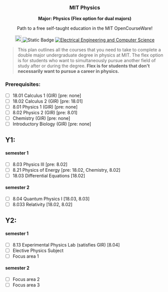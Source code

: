 <h3 align="center">MIT Physics</h3>
<p align="center">
  <strong>Major: Physics (Flex option for dual majors)</strong>
</p>
<p align="center">
  Path to a free self-taught education in the MIT OpenCourseWare!
</p>
<p align="center">
    <a href="https://ocw.mit.edu/">
    <img alt="MIT OCW" src="https://pbs.twimg.com/profile_images/912676696620359680/e-G5lqVs_400x400.jpg" width="20">
  </a>
  <img alt="Static Badge" src="https://img.shields.io/badge/MIT_OCW-Open_Learning-%23FF8C00?style=-flat&link=https%3A%2F%2Focw.mit.edu%2F">
  <a href="https://github.com/cforcomputer/MIT-OCW-major-plans">
	<img alt="Electrical Engineering and Computer Science" src="https://img.shields.io/badge/Physics-blue.svg">
  </a>
</p>

> This plan outlines all the courses that you need to take to complete a double major undergraduate degree in physics at MIT. The flex option is for students who want to simultaneously pursue another field of study after or during the degree. <strong>Flex is for students that don't necessarily want to pursue a career in physics.</strong>

### Prerequisites:
- [ ] 18.01 Calculus 1 (GIR) [pre: none]
- [ ] 18.02 Calculus 2 (GIR) [pre: 18.01]
- [ ] 8.01 Physics 1 (GIR) [pre: none]
- [ ] 8.02 Physics 2 (GIR) [pre: 8.01]
- [ ] Chemistry (GIR) [pre: none]
- [ ] Introductory Biology (GIR) [pre: none]

## Y1:

#### semester 1
- [ ] 8.03 Physics III [pre: 8.02]
- [ ] 8.21 Physics of Energy [pre: 18.02, Chemistry, 8.02]
- [ ] 18.03 Differential Equations [18.02]
#### semester 2
- [ ] 8.04 Quantum Physics I [18.03, 8.03]
- [ ] 8.033 Relativity [18.02, 8.02]
## Y2:

#### semester 1

- [ ] 8.13 Experimental Physics Lab (satisfies GIR) [8.04]
- [ ] Elective Physics Subject
- [ ] Focus area 1

#### semester 2

- [ ] Focus area 2
- [ ] Focus area 3
